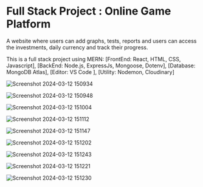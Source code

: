 # Full Stack Project : Online Game Platform

A website where users can add graphs, tests, reports and users
can access the investments, daily currency and track their progress.


This is a full stack project using MERN:
[FrontEnd: React, HTML, CSS, Javascript],
[BackEnd: Node.js, ExpressJs, Mongoose, Dotenv],
[Database: MongoDB Atlas],
[Editor: VS Code ],
[Utility: Nodemon, Cloudinary]


![Screenshot 2024-03-12 150934](https://github.com/BhagyashreeGhodke/Online-Game-Platform/assets/54665386/d4cd144a-5c00-42e4-bd9e-537ff52bcb97)


![Screenshot 2024-03-12 150948](https://github.com/BhagyashreeGhodke/Online-Game-Platform/assets/54665386/c87536f4-fa93-403b-bf0d-8355435f63bb)


![Screenshot 2024-03-12 151004](https://github.com/BhagyashreeGhodke/Online-Game-Platform/assets/54665386/657325fb-561e-4422-bbcb-2bb5ae51f858)


![Screenshot 2024-03-12 151112](https://github.com/BhagyashreeGhodke/Online-Game-Platform/assets/54665386/94c400a9-0b46-4733-bf39-3b80b79b7461)


![Screenshot 2024-03-12 151147](https://github.com/BhagyashreeGhodke/Online-Game-Platform/assets/54665386/72d05971-3495-4187-a633-366bdf76c5d0)


![Screenshot 2024-03-12 151202](https://github.com/BhagyashreeGhodke/Online-Game-Platform/assets/54665386/18edb10e-9905-4155-b6c8-7e4fca948c8d)


![Screenshot 2024-03-12 151243](https://github.com/BhagyashreeGhodke/Online-Game-Platform/assets/54665386/5d577a9a-042e-4a3e-ad44-21f3108a20a9)


![Screenshot 2024-03-12 151221](https://github.com/BhagyashreeGhodke/Online-Game-Platform/assets/54665386/034bc9fb-82ed-4f9b-9a47-fc3655be438c)


![Screenshot 2024-03-12 151230](https://github.com/BhagyashreeGhodke/Online-Game-Platform/assets/54665386/17f74672-7f15-4ad4-b368-7860a7e73211)


